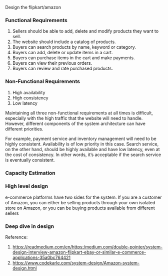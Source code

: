 Design the flipkart/amazon

### Functional Requirements

1. Sellers should be able to add, delete and modify products they want to sell.
2. The website should include a catalog of products.
3. Buyers can search products by name, keyword or category.
4. Buyers can add, delete or update items in a cart.
5. Buyers can purchase items in the cart and make payments.
6. Buyers can view their previous orders.
7. Buyers can review and rate purchased products.

### Non-Functional Requirements

1. High availability
2. High consistency
3. Low latency

Maintaining all three non-functional requirements at all times is difficult, especially with the high traffic that the website will need to handle. However, different components of the system architecture can have different priorities.

For example, payment service and inventory management will need to be highly consistent. Availability is of low priority in this case. Search service, on the other hand, should be highly available and have low latency, even at the cost of consistency. In other words, it’s acceptable if the search service is eventually consistent.

### Capacity Estimation
### High level design

e-commerce platforms have two sides for the system. If you are a customer of Amazon, you can either be selling products through your own isolated store on Amazon, or you can be buying products available from different sellers

### Deep dive in design





Reference:
1. https://readmedium.com/en/https:/medium.com/double-pointer/system-design-interview-amazon-flipkart-ebay-or-similar-e-commerce-applications-35a0bc764421
2. https://www.codekarle.com/system-design/Amazon-system-design.html

